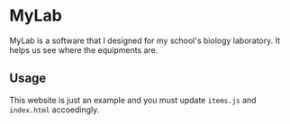 # MyLab

MyLab is a software that I designed for my school's biology laboratory. It helps us see where the equipments are.

## Usage
This website is just an example and you must update `items.js` and `index.html` accoedingly.